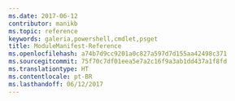```yaml
---
ms.date: 2017-06-12
contributor: manikb
ms.topic: reference
keywords: galeria,powershell,cmdlet,psget
title: ModuleManifest-Reference
ms.openlocfilehash: a74b7d9cc9201a0c827a597d7d155aa42498c371
ms.sourcegitcommit: 75f70c7df01eea5e7a2c16f9a3ab1dd437a1f8fd
ms.translationtype: HT
ms.contentlocale: pt-BR
ms.lasthandoff: 06/12/2017
---
```


